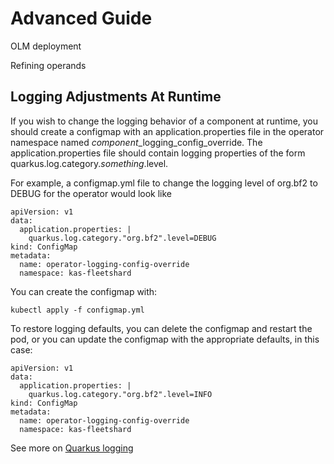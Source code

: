 # Advanced Guide

OLM deployment

Refining operands

## Logging Adjustments At Runtime

If you wish to change the logging behavior of a component at runtime, you should create a configmap with an application.properties file in the operator namespace named *component*_logging_config_override.  The application.properties file should contain logging properties of the form quarkus.log.category.*something*.level.

For example, a configmap.yml file to change the logging level of org.bf2 to DEBUG for the operator would look like

```
apiVersion: v1
data:
  application.properties: |
    quarkus.log.category."org.bf2".level=DEBUG
kind: ConfigMap
metadata:
  name: operator-logging-config-override
  namespace: kas-fleetshard
```

You can create the configmap with:

```shell
kubectl apply -f configmap.yml
```

To restore logging defaults, you can delete the configmap and restart the pod, or you can update the configmap with the appropriate defaults, in this case:

```
apiVersion: v1
data:
  application.properties: |
    quarkus.log.category."org.bf2".level=INFO
kind: ConfigMap
metadata:
  name: operator-logging-config-override
  namespace: kas-fleetshard
```

See more on [Quarkus logging](https://quarkus.io/guides/logging)